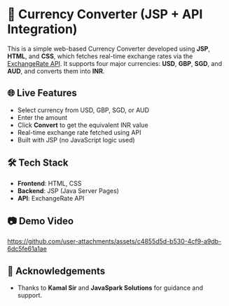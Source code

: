 # 💱 Currency Converter (JSP + API Integration)

This is a simple web-based Currency Converter developed using **JSP**, **HTML**, and **CSS**, which fetches real-time exchange rates via the [ExchangeRate API](https://api.exchangerate-api.com/v4/latest/USD). It supports four major currencies: **USD**, **GBP**, **SGD**, and **AUD**, and converts them into **INR**.

## 🌐 Live Features
- Select currency from USD, GBP, SGD, or AUD
- Enter the amount
- Click **Convert** to get the equivalent INR value
- Real-time exchange rate fetched using API
- Built with JSP (no JavaScript logic used)

## 🛠 Tech Stack
- **Frontend**: HTML, CSS
- **Backend**: JSP (Java Server Pages)
- **API**: ExchangeRate API

## 📷 Demo Video

https://github.com/user-attachments/assets/c4855d5d-b530-4cf9-a9db-6dc5fe61a1ae

## 🙏 Acknowledgements
- Thanks to **Kamal Sir** and **JavaSpark Solutions** for guidance and support.
